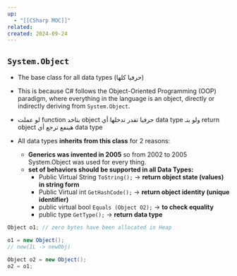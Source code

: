 ```yaml
---
up:
  - "[[CSharp MOC]]"
related: 
created: 2024-09-24
---
```


## `System.Object`
- The base class for all data types (حرفيا كلها)
- This is because C# follows the Object-Oriented Programming (OOP) paradigm, where everything in the language is an object, directly or indirectly deriving from `System.Object`.

- لو عملت function بتاخد object حرفيا تقدر تدخلها أي data type 
  ولو بتـ return object هينفع ترجع أي data type


- All data types **inherits from this class** for 2 reasons:
    - **Generics was invented in 2005** so from 2002 to 2005 System.Object was used for every thing.
    - **set of behaviors should be supported in all Data Types:**
        - Public Virtual String `ToString();` → **return object state (values) in string form**
        - Public Virtual int `GetHashCode();` → **return object identity (unique identifier)**
        - public virtual bool `Equals (Object O2);` → **to check equality**
        - public type `GetType();` → **return data type**

```cs
Object o1; // zero bytes have been allocated in Heap

o1 = new Object();
// new(IL -> newObj)

Object o2 = new Object();
o2 = o1;
```